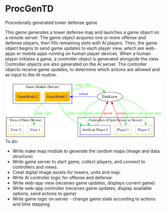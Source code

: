 # ProcGenTD
Procedurally generated tower defense game


This game generates a tower defense map and launches a game object on a remote server.
The game object acquires one or more offense and defense players, then fills remaining slots with AI players.
Then, the game object begins to send game updates to each player view, which are web-apps or mobile apps running on human player devices.
When a human player initiates a game, a controller object is generated alongside the view.
Controller objects are also generated on the AI server.
The controller objects receive game updates, to determine which actions are allowed and as input to the AI routine. 

![Flowchart](https://github.com/mickeyshaughnessy/ProcGenTD/blob/master/MVC_image.png)
To do:
* Write make map module to generate the random maps (image and data structure)
* Write game server to start game, collect players, and connect to controllers and views.
* Creat digital image assets for towers, units and map.
* Write AI controller logic for offense and defense.
* Write web-app view (receives game updates, displays current game)
* Write web-app controller (receives game updates, display available options, send actions to game)
* Write game logic on server - change game state according to actions and time stepping

